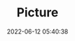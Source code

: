 ---
weight: 1
images:
- /images/edited/10.jpeg
title: Picture
date: 2022-06-12 05:40:38
tags: [luminar neo,work,FE 28-70mm F3.5-5.6 OSS,ILCE-7M3,28.0]
---